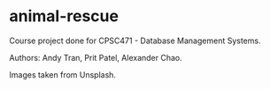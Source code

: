 # animal-rescue
Course project done for CPSC471 - Database Management Systems. 

Authors: Andy Tran, Prit Patel, Alexander Chao.

Images taken from Unsplash.
